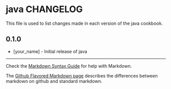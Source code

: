 # java CHANGELOG

This file is used to list changes made in each version of the java cookbook.

## 0.1.0
- [your_name] - Initial release of java

- - -
Check the [Markdown Syntax Guide](http://daringfireball.net/projects/markdown/syntax) for help with Markdown.

The [Github Flavored Markdown page](http://github.github.com/github-flavored-markdown/) describes the differences between markdown on github and standard markdown.
